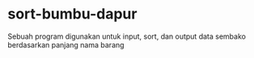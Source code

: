# sort-bumbu-dapur
Sebuah program digunakan untuk input, sort, dan output data sembako berdasarkan panjang nama barang
